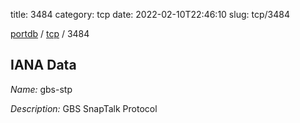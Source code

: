title: 3484
category: tcp
date: 2022-02-10T22:46:10
slug: tcp/3484

[portdb](/) / [tcp](/category/tcp.html) / 3484


## IANA Data

_Name:_ gbs-stp

_Description:_ GBS SnapTalk Protocol

